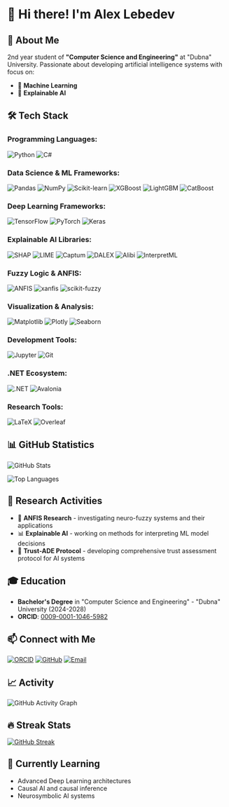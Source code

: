 # 👋 Hi there! I'm Alex Lebedev

## 🚀 About Me

2nd year student of **"Computer Science and Engineering"** at "Dubna" University. Passionate about developing artificial intelligence systems with focus on:

- 🧠 **Machine Learning**
- 🔬 **Explainable AI**

## 🛠️ Tech Stack

### Programming Languages:
![Python](https://img.shields.io/badge/-Python-3776AB?style=flat-square&logo=python&logoColor=white)
![C#](https://img.shields.io/badge/-C%23-239120?style=flat-square&logo=c-sharp&logoColor=white)

### Data Science & ML Frameworks:
![Pandas](https://img.shields.io/badge/-Pandas-150458?style=flat-square&logo=pandas&logoColor=white)
![NumPy](https://img.shields.io/badge/-NumPy-013243?style=flat-square&logo=numpy&logoColor=white)
![Scikit-learn](https://img.shields.io/badge/-Scikit--learn-F7931E?style=flat-square&logo=scikit-learn&logoColor=white)
![XGBoost](https://img.shields.io/badge/-XGBoost-FF6600?style=flat-square)
![LightGBM](https://img.shields.io/badge/-LightGBM-02569B?style=flat-square)
![CatBoost](https://img.shields.io/badge/-CatBoost-FFCC00?style=flat-square&logoColor=black)

### Deep Learning Frameworks:
![TensorFlow](https://img.shields.io/badge/-TensorFlow-FF6F00?style=flat-square&logo=tensorflow&logoColor=white)
![PyTorch](https://img.shields.io/badge/-PyTorch-EE4C2C?style=flat-square&logo=pytorch&logoColor=white)
![Keras](https://img.shields.io/badge/-Keras-D00000?style=flat-square&logo=keras&logoColor=white)

### Explainable AI Libraries:
![SHAP](https://img.shields.io/badge/-SHAP-FF6B6B?style=flat-square)
![LIME](https://img.shields.io/badge/-LIME-4ECDC4?style=flat-square)
![Captum](https://img.shields.io/badge/-Captum-EE4C2C?style=flat-square)
![DALEX](https://img.shields.io/badge/-DALEX-45B7D1?style=flat-square)
![Alibi](https://img.shields.io/badge/-Alibi-96CEB4?style=flat-square)
![InterpretML](https://img.shields.io/badge/-InterpretML-FF7F50?style=flat-square)

### Fuzzy Logic & ANFIS:
![ANFIS](https://img.shields.io/badge/-ANFIS-9B59B6?style=flat-square)
![xanfis](https://img.shields.io/badge/-xanfis-8E44AD?style=flat-square)
![scikit-fuzzy](https://img.shields.io/badge/-scikit--fuzzy-6C5CE7?style=flat-square)

### Visualization & Analysis:
![Matplotlib](https://img.shields.io/badge/-Matplotlib-11557c?style=flat-square)
![Plotly](https://img.shields.io/badge/-Plotly-3F4F75?style=flat-square&logo=plotly&logoColor=white)
![Seaborn](https://img.shields.io/badge/-Seaborn-3776AB?style=flat-square)

### Development Tools:
![Jupyter](https://img.shields.io/badge/-Jupyter-F37626?style=flat-square&logo=jupyter&logoColor=white)
![Git](https://img.shields.io/badge/-Git-F05032?style=flat-square&logo=git&logoColor=white)

### .NET Ecosystem:
![.NET](https://img.shields.io/badge/-.NET-512BD4?style=flat-square&logo=dotnet&logoColor=white)
![Avalonia](https://img.shields.io/badge/-Avalonia-B445E5?style=flat-square)

### Research Tools:
![LaTeX](https://img.shields.io/badge/-LaTeX-008080?style=flat-square&logo=latex&logoColor=white)
![Overleaf](https://img.shields.io/badge/-Overleaf-47A141?style=flat-square&logo=overleaf&logoColor=white)

## 📊 GitHub Statistics

![GitHub Stats](https://github-readme-stats.vercel.app/api?username=lebedeffson&show_icons=true&theme=radical)

![Top Languages](https://github-readme-stats.vercel.app/api/top-langs/?username=lebedeffson&layout=compact&theme=radical)

## 🔬 Research Activities

- 🧮 **ANFIS Research** - investigating neuro-fuzzy systems and their applications
- 📊 **Explainable AI** - working on methods for interpreting ML model decisions
- 📄 **Trust-ADE Protocol** - developing comprehensive trust assessment protocol for AI systems

## 🎓 Education

- **Bachelor's Degree** in "Computer Science and Engineering" - "Dubna" University (2024-2028)
- **ORCID**: [0009-0001-1046-5982](https://orcid.org/0009-0001-1046-5982)

## 📫 Connect with Me

[![ORCID](https://img.shields.io/badge/-ORCID-A6CE39?style=flat-square&logo=orcid&logoColor=white)](https://orcid.org/0009-0001-1046-5982)
[![GitHub](https://img.shields.io/badge/-GitHub-181717?style=flat-square&logo=github)](https://github.com/lebedeffson)
[![Email](https://img.shields.io/badge/-Email-D14836?style=flat-square&logo=gmail&logoColor=white)](mailto:lebedev0lexander@gmail.com)

## 📈 Activity

![GitHub Activity Graph](https://github-readme-activity-graph.vercel.app/graph?username=lebedeffson&theme=github-compact)

## 🔥 Streak Stats
[![GitHub Streak](https://streak-stats.demolab.com/?user=lebedeffson&theme=radical)](https://git.io/streak-stats)

## 🌱 Currently Learning
- Advanced Deep Learning architectures
- Causal AI and causal inference
- Neurosymbolic AI systems

